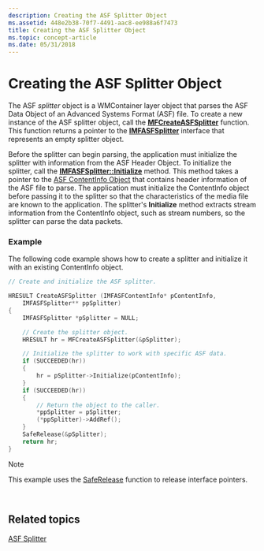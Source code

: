 ```yaml
---
description: Creating the ASF Splitter Object
ms.assetid: 448e2b38-70f7-4491-aac8-ee988a6f7473
title: Creating the ASF Splitter Object
ms.topic: concept-article
ms.date: 05/31/2018
---
```


# Creating the ASF Splitter Object

The ASF *splitter* object is a WMContainer layer object that parses the ASF Data Object of an Advanced Systems Format (ASF) file. To create a new instance of the ASF splitter object, call the [**MFCreateASFSplitter**](/windows/desktop/api/wmcontainer/nf-wmcontainer-mfcreateasfsplitter) function. This function returns a pointer to the [**IMFASFSplitter**](/windows/desktop/api/wmcontainer/nn-wmcontainer-imfasfsplitter) interface that represents an empty splitter object.

Before the splitter can begin parsing, the application must initialize the splitter with information from the ASF Header Object. To initialize the splitter, call the [**IMFASFSplitter::Initialize**](/windows/desktop/api/wmcontainer/nf-wmcontainer-imfasfsplitter-initialize) method. This method takes a pointer to the [ASF ContentInfo Object](asf-contentinfo-object.md) that contains header information of the ASF file to parse. The application must initialize the ContentInfo object before passing it to the splitter so that the characteristics of the media file are known to the application. The splitter's **Initialize** method extracts stream information from the ContentInfo object, such as stream numbers, so the splitter can parse the data packets.

### Example

The following code example shows how to create a splitter and initialize it with an existing ContentInfo object.


```C++
// Create and initialize the ASF splitter.

HRESULT CreateASFSplitter (IMFASFContentInfo* pContentInfo, 
    IMFASFSplitter** ppSplitter)
{
    IMFASFSplitter *pSplitter = NULL;

    // Create the splitter object.
    HRESULT hr = MFCreateASFSplitter(&pSplitter);

    // Initialize the splitter to work with specific ASF data.
    if (SUCCEEDED(hr))
    {
        hr = pSplitter->Initialize(pContentInfo);
    }
    if (SUCCEEDED(hr))
    {
        // Return the object to the caller.
        *ppSplitter = pSplitter;
        (*ppSplitter)->AddRef();
    }
    SafeRelease(&pSplitter);
    return hr;
}
```



> [!Note]  
> This example uses the [SafeRelease](saferelease.md) function to release interface pointers.

 

## Related topics

<dl> <dt>

[ASF Splitter](asf-splitter.md)
</dt> </dl>

 

 



